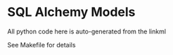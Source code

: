 # SQL Alchemy Models

All python code here is auto-generated from the linkml

See Makefile for details